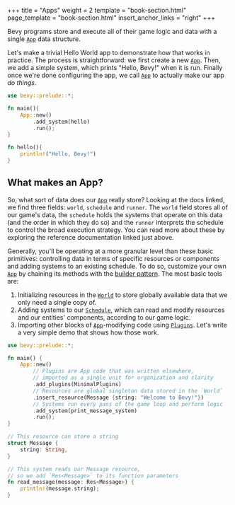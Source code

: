 +++
title = "Apps"
weight = 2
template = "book-section.html"
page_template = "book-section.html"
insert_anchor_links = "right"
+++

Bevy programs store and execute all of their game logic and data with a single [`App`] data structure.

Let's make a trivial Hello World app to demonstrate how that works in practice.
The process is straightforward: we first create a new [`App`].
Then, we add a simple system, which prints "Hello, Bevy!" when it is run.
Finally once we're done configuring the app, we call [`App`] to actually make our app *do things*.

```rust
use bevy::prelude::*;

fn main(){
    App::new()
        .add_system(hello)
        .run();
}

fn hello(){
    println!("Hello, Bevy!")
}
```

## What makes an App?

So, what sort of data does our  [`App`] really store?
Looking at the docs linked, we find three fields: `world`, `schedule` and `runner`.
The `world` field stores all of our game's data, the `schedule` holds the systems that operate on this data (and the order in which they do so) and the `runner` interprets the schedule to control the broad execution strategy.
You can read more about these by exploring the reference documentation linked just above.

Generally, you'll be operating at a more granular level than these basic primitives: controlling data in terms of specific resources or components and adding systems to an existing schedule.
To do so, customize your own [`App`] by chaining its methods with the [builder pattern](https://doc.rust-lang.org/1.0.0/style/ownership/builders.html).
The most basic tools are:

  1. Initializing resources in the [`World`] to store globally available data that we only need a single copy of.
  2. Adding systems to our [`Schedule`], which can read and modify resources and our entities' components, according to our game logic.
  3. Importing other blocks of [`App`]-modifying code using [`Plugins`].
Let's write a very simple demo that shows how those work.

```rust
use bevy::prelude::*;

fn main() {
    App::new()
        // Plugins are App code that was written elsewhere,
        // imported as a single unit for organization and clarity
        .add_plugins(MinimalPlugins)
        // Resources are global singleton data stored in the `World`
        .insert_resource(Message {string: "Welcome to Bevy!"})
        // Systems run every pass of the game loop and perform logic
        .add_system(print_message_system)
        .run();
}

// This resource can store a string
struct Message {
    string: String,
}

// This system reads our Message resource,
// so we add `Res<Message>` to its function parameters
fn read_message(message: Res<Message>) {
    println!(message.string);
}
```

[`App`]: https://docs.rs/bevy/latest/bevy/app/struct.App.html
[`World`]: https://docs.rs/bevy/latest/bevy/ecs/world/struct.World.html
[`Schedule`]: https://docs.rs/bevy/latest/bevy/ecs/schedule/struct.Schedule.html
[`Plugins`]: https://docs.rs/bevy/latest/bevy/app/trait.Plugin.html
